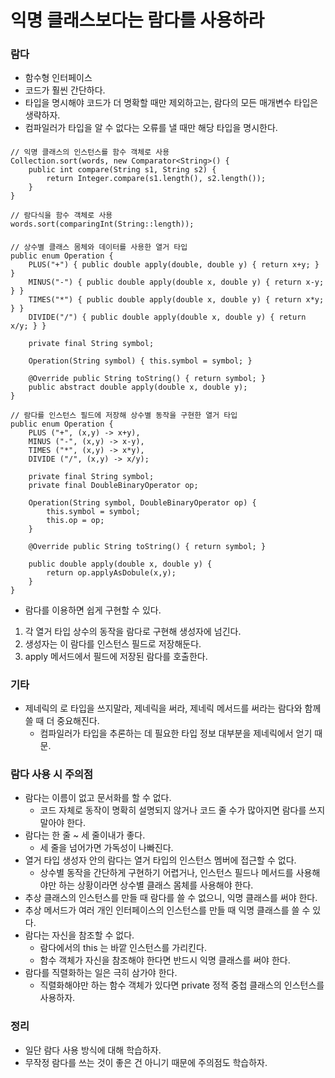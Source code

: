 # 익명 클래스보다는 람다를 사용하라

### 람다
* 함수형 인터페이스
* 코드가 훨씬 간단하다.
* 타입을 명시해야 코드가 더 명확할 때만 제외하고는, 람다의 모든 매개변수 타입은 생략하자.
* 컴파일러가 타입을 알 수 없다는 오류를 낼 때만 해당 타입을 명시한다.
####
    // 익명 클래스의 인스턴스를 함수 객체로 사용
    Collection.sort(words, new Comparator<String>() {
        public int compare(String s1, String s2) {
            return Integer.compare(s1.length(), s2.length());
        }
    }

    // 람다식을 함수 객체로 사용
    words.sort(comparingInt(String::length));
####

    // 상수별 클래스 몸체와 데이터를 사용한 열거 타입
    public enum Operation {
        PLUS("+") { public double apply(double, double y) { return x+y; } }
        MINUS("-") { public double apply(double x, double y) { return x-y; } }
        TIMES("*") { public double apply(double x, double y) { return x*y; } }
        DIVIDE("/") { public double apply(double x, double y) { return x/y; } }

        private final String symbol;
        
        Operation(String symbol) { this.symbol = symbol; }
        
        @Override public String toString() { return symbol; }
        public abstract double apply(double x, double y);
    }

    // 람다를 인스턴스 필드에 저장해 상수별 동작을 구현한 열거 타입
    public enum Operation {
        PLUS ("+", (x,y) -> x+y),
        MINUS ("-", (x,y) -> x-y),
        TIMES ("*", (x,y) -> x*y),
        DIVIDE ("/", (x,y) -> x/y);

        private final String symbol;
        private final DoubleBinaryOperator op;
        
        Operation(String symbol, DoubleBinaryOperator op) {
            this.symbol = symbol;
            this.op = op;
        }
        
        @Override public String toString() { return symbol; }
        
        public double apply(double x, double y) {
            return op.applyAsDobule(x,y);
        }
    }
* 람다를 이용하면 쉽게 구현할 수 있다.
1. 각 열거 타입 상수의 동작을 람다로 구현해 생성자에 넘긴다.
2. 생성자는 이 람다를 인스턴스 필드로 저장해둔다.
3. apply 메서드에서 필드에 저장된 람다를 호출한다.

### 기타
* 제네릭의 로 타입을 쓰지말라, 제네릭을 써라, 제네릭 메서드를 써라는 람다와 함께 쓸 때 더 중요해진다.
  * 컴파일러가 타입을 추론하는 데 필요한 타입 정보 대부분을 제네릭에서 얻기 때문.

### 람다 사용 시 주의점
* 람다는 이름이 없고 문서화를 할 수 없다.
  * 코드 자체로 동작이 명확히 설명되지 않거나 코드 줄 수가 많아지면 람다를 쓰지 말아야 한다.
* 람다는 한 줄 ~ 세 줄이내가 좋다.
  * 세 줄을 넘어가면 가독성이 나빠진다.
* 열거 타입 생성자 안의 람다는 열거 타입의 인스턴스 멤버에 접근할 수 없다.
  * 상수별 동작을 간단하게 구현하기 어렵거나, 인스턴스 필드나 메서드를 사용해야만 하는 상황이라면 
    상수별 클래스 몸체를 사용해야 한다.
* 추상 클래스의 인스턴스를 만들 때 람다를 쓸 수 없으니, 익명 클래스를 써야 한다.
* 추상 메서드가 여러 개인 인터페이스의 인스턴스를 만들 때 익명 클래스를 쓸 수 있다.
* 람다는 자신을 참조할 수 없다.
  * 람다에서의 this 는 바깥 인스턴스를 가리킨다.
  * 함수 객체가 자신을 참조해야 한다면 반드시 익명 클래스를 써야 한다.
* 람다를 직렬화하는 일은 극히 삼가야 한다.
  * 직렬화해야만 하는 함수 객체가 있다면 private 정적 중첩 클래스의 인스턴스를 사용하자.

### 정리
* 일단 람다 사용 방식에 대해 학습하자.
* 무작정 람다를 쓰는 것이 좋은 건 아니기 때문에 주의점도 학습하자. 